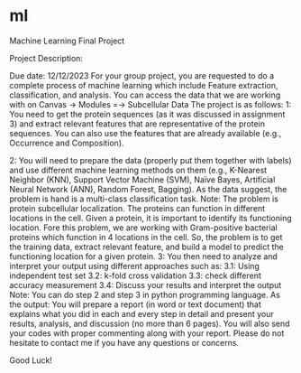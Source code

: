 # ml
Machine Learning Final Project

Project Description:

Due date: 12/12/2023 
For your group project, you are requested to do a complete process of machine learning which include Feature extraction, classification, and analysis.
You can access the data that we are working with on Canvas -> Modules =-> Subcellular Data
The project is as follows:
1: You need to get the protein sequences (as it was discussed in assignment 3) and extract relevant features that are representative of the protein sequences. You can also use the features that are already available (e.g., Occurrence and Composition).

2: You will need to prepare the data (properly put them together with labels) and use different machine learning methods on them (e.g., K-Nearest Neighbor (KNN), Support Vector Machine (SVM), Naïve Bayes, Artificial Neural Network (ANN), Random Forest, Bagging). As the data suggest, the problem is hand is a multi-class classification task.
Note: The problem is protein subcellular localization. The proteins can function in different locations in the cell. Given a protein, it is important to identify its functioning location. Fore this problem, we are working with Gram-positive bacterial proteins which function in 4 locations in the cell. So, the problem is to get the training data, extract relevant feature, and build a model to predict the functioning location for a given protein.
3: You then need to analyze and interpret your output using different approaches such as:
	3.1: Using independent test set
	3.2: k-fold cross validation
	3.3: check different accuracy measurement
	3.4: Discuss your results and interpret the output
Note: You can do step 2 and step 3 in python programming language. 
As the output: You will prepare a report (in word or text document) that explains what you did in each and every step in detail and present your results, analysis, and discussion (no more than 6 pages). You will also send your codes with proper commenting along with your report.
Please do not hesitate to contact me if you have any questions or concerns.

Good Luck! 